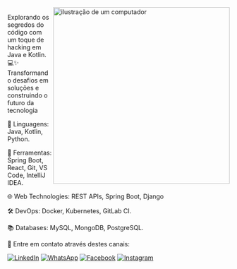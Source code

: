 <img src="https://raw.githubusercontent.com/MicaelliMedeiros/micaellimedeiros/master/image/computer-illustration.png" alt="ilustração de um computador" min-width="400px" max-width="400px" width="400px" align="right">

<p align="left"> 
Explorando os segredos do código com um toque de hacking em Java e Kotlin. 💻✨ Transformando desafios em soluções e construindo o futuro da tecnologia  
</p>

<p align="left">
🚀    Linguagens: Java, Kotlin, Python.
</p>

<p align="left">
  💼 Ferramentas: Spring Boot, React, Git, VS Code, IntelliJ IDEA.
</p>

<p align="left">
  🌐 Web Technologies: REST APIs, Spring Boot, Django
</p>

<p align="left">
  🛠️ DevOps: Docker, Kubernetes, GitLab CI.
</p>

<p align="left">
  📚 Databases: MySQL, MongoDB, PostgreSQL.
</p>

<p align="left">
  🤖 Entre em contato através destes canais:
</p>


<p>

  <a href="https://www.linkedin.com/in/pedro-correa-siqueira-a89095275" title="LinkedIn">
  <img src="https://img.shields.io/badge/-Linkedin-0e76a8?style=flat-square&logo=Linkedin&logoColor=white" alt="LinkedIn"/></a>
  <a href="https://wa.me/5517992857329" title="WhatsApp">
  <img src="https://img.shields.io/badge/-WhatsApp-25d366?style=flat-square&labelColor=25d366&logo=whatsapp&logoColor=white" alt="WhatsApp"/></a>
  <a href="https://www.facebook.com/profile.php?id=100005350508195" title="Facebook">
  <img src="https://img.shields.io/badge/-Facebook-3b5998?style=flat-square&labelColor=3b5998&logo=facebook&logoColor=white" alt="Facebook"/></a>
  <a href="https://www.instagram.com/pedro_0x80/" title="Instagram">
  <img src="https://img.shields.io/badge/-Instagram-DF0174?style=flat-square&labelColor=DF0174&logo=instagram&logoColor=white" alt="Instagram"/></a>
</p>
